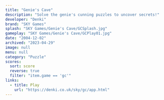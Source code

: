 ```yaml
---
title: "Genie's Cave"
description: "Solve the genie's cunning puzzles to uncover secrets!"
developer: "Denki"
brand: "SKY Games"
splash: "SKY Games/Genie's Cave/GCSplash.jpg"
gameplay: "SKY Games/Genie's Cave/GCPlay01.jpg"
date: "2004-12-02"
archived: "2023-04-29"
image: null
menu: null
category: "Puzzle"
scores:
  sort: score
  reverse: true
  filter: "item.game == 'gc'"
links:
  - title: Play
    url: "https://denki.co.uk/sky/gc/app.html"
---
```

